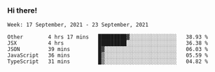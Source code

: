 ### Hi there!

<!--START_SECTION:waka-->
```text
Week: 17 September, 2021 - 23 September, 2021

Other        4 hrs 17 mins   █████████▓░░░░░░░░░░░░░░░   38.93 % 
JSX          4 hrs           █████████░░░░░░░░░░░░░░░░   36.38 % 
JSON         39 mins         █▓░░░░░░░░░░░░░░░░░░░░░░░   06.03 % 
JavaScript   36 mins         █▒░░░░░░░░░░░░░░░░░░░░░░░   05.59 % 
TypeScript   31 mins         █▒░░░░░░░░░░░░░░░░░░░░░░░   04.82 % 
```
<!--END_SECTION:waka-->

